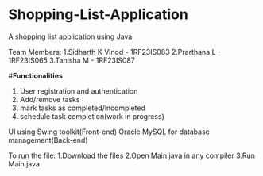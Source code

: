 # Shopping-List-Application
A shopping list application using Java.

Team Members:
1.Sidharth K Vinod - 1RF23IS083
2.Prarthana L - 1RF23IS065
3.Tanisha M - 1RF23IS087

#**Functionalities**
1. User registration and authentication
2. Add/remove tasks
3. mark tasks as completed/incompleted
4. schedule task completion(work in progress)

UI using Swing toolkit(Front-end)
Oracle MySQL for database management(Back-end)

To run the file:
1.Download the files
2.Open Main.java in any compiler
3.Run Main.java
